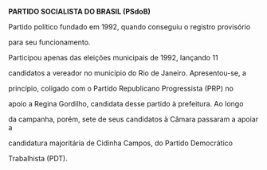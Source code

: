 **PARTIDO SOCIALISTA DO BRASIL (PSdoB)**



Partido político fundado em 1992, quando conseguiu o registro provisório

para seu funcionamento.



Participou apenas das eleições municipais de 1992, lançando 11

candidatos a vereador no município do Rio de Janeiro. Apresentou-se, a

princípio, coligado com o Partido Republicano Progressista (PRP) no

apoio a Regina Gordilho, candidata desse partido à prefeitura. Ao longo

da campanha, porém, sete de seus candidatos à Câmara passaram a apoiar a

candidatura majoritária de Cidinha Campos, do Partido Democrático

Trabalhista (PDT).



